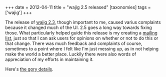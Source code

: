 +++
date = 2012-04-11
title = "wajig 2.5 released"
[taxonomies]
tags = ['wajig']
+++

The release of [wajig 2.3], though important to me, caused varius
complaints because it changed much of the UI. 2.5 goes a long way
towards fixing those. What particularly helped guide this release is my
creating a [mailing list], just so that I can ask users for opinions on
whether or not to do this or that change. There was much feedback and
complaints of course, sometimes to a point where I felt like I'm just
messing up, as in not helping make the world a better place. Luckily
there were also words of appreciation of my efforts in maintaining it.

Here's [the gory details].

  [wajig 2.3]: http://tshepang.net/wajig-2-3-released
  [mailing list]: http://groups.google.com/group/wajig
  [the gory details]: http://packages.qa.debian.org/w/wajig/news/20120411T124858Z.html
